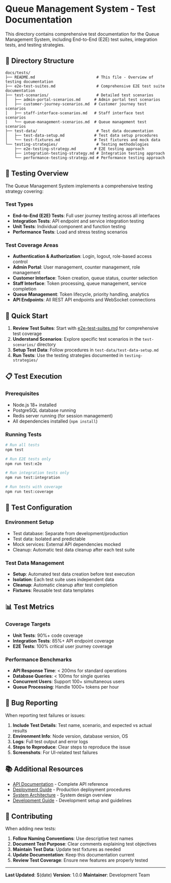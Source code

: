 # Queue Management System - Test Documentation

This directory contains comprehensive test documentation for the Queue Management System, including End-to-End (E2E) test suites, integration tests, and testing strategies.

## 📁 Directory Structure

```
docs/tests/
├── README.md                           # This file - Overview of testing documentation
├── e2e-test-suites.md                  # Comprehensive E2E test suite documentation
├── test-scenarios/                     # Detailed test scenarios
│   ├── admin-portal-scenarios.md      # Admin portal test scenarios
│   ├── customer-journey-scenarios.md  # Customer journey test scenarios
│   ├── staff-interface-scenarios.md   # Staff interface test scenarios
│   └── queue-management-scenarios.md  # Queue management test scenarios
├── test-data/                          # Test data documentation
│   ├── test-data-setup.md             # Test data setup procedures
│   └── test-fixtures.md               # Test fixtures and mock data
└── testing-strategies/                 # Testing methodologies
    ├── e2e-testing-strategy.md        # E2E testing approach
    ├── integration-testing-strategy.md # Integration testing approach
    └── performance-testing-strategy.md # Performance testing approach
```

## 🎯 Testing Overview

The Queue Management System implements a comprehensive testing strategy covering:

### Test Types

- **End-to-End (E2E) Tests**: Full user journey testing across all interfaces
- **Integration Tests**: API endpoint and service integration testing
- **Unit Tests**: Individual component and function testing
- **Performance Tests**: Load and stress testing scenarios

### Test Coverage Areas

- **Authentication & Authorization**: Login, logout, role-based access control
- **Admin Portal**: User management, counter management, role management
- **Customer Interface**: Token creation, queue status, counter selection
- **Staff Interface**: Token processing, queue management, service completion
- **Queue Management**: Token lifecycle, priority handling, analytics
- **API Endpoints**: All REST API endpoints and WebSocket connections

## 🚀 Quick Start

1. **Review Test Suites**: Start with [e2e-test-suites.md](./e2e-test-suites.md) for comprehensive test coverage
2. **Understand Scenarios**: Explore specific test scenarios in the `test-scenarios/` directory
3. **Setup Test Data**: Follow procedures in `test-data/test-data-setup.md`
4. **Run Tests**: Use the testing strategies documented in `testing-strategies/`

## 📋 Test Execution

### Prerequisites

- Node.js 18+ installed
- PostgreSQL database running
- Redis server running (for session management)
- All dependencies installed (`npm install`)

### Running Tests

```bash
# Run all tests
npm test

# Run E2E tests only
npm run test:e2e

# Run integration tests only
npm run test:integration

# Run tests with coverage
npm run test:coverage
```

## 🔧 Test Configuration

### Environment Setup

- Test database: Separate from development/production
- Test data: Isolated and predictable
- Mock services: External API dependencies mocked
- Cleanup: Automatic test data cleanup after each test suite

### Test Data Management

- **Setup**: Automated test data creation before test execution
- **Isolation**: Each test suite uses independent data
- **Cleanup**: Automatic cleanup after test completion
- **Fixtures**: Reusable test data templates

## 📊 Test Metrics

### Coverage Targets

- **Unit Tests**: 90%+ code coverage
- **Integration Tests**: 85%+ API endpoint coverage
- **E2E Tests**: 100% critical user journey coverage

### Performance Benchmarks

- **API Response Time**: < 200ms for standard operations
- **Database Queries**: < 100ms for single queries
- **Concurrent Users**: Support 100+ simultaneous users
- **Queue Processing**: Handle 1000+ tokens per hour

## 🐛 Bug Reporting

When reporting test failures or issues:

1. **Include Test Details**: Test name, scenario, and expected vs actual results
2. **Environment Info**: Node version, database version, OS
3. **Logs**: Full test output and error logs
4. **Steps to Reproduce**: Clear steps to reproduce the issue
5. **Screenshots**: For UI-related test failures

## 📚 Additional Resources

- [API Documentation](../api/README.md) - Complete API reference
- [Deployment Guide](../deployment/README.md) - Production deployment procedures
- [System Architecture](../guides/system-architecture.md) - System design overview
- [Development Guide](../guides/README.md) - Development setup and guidelines

## 🤝 Contributing

When adding new tests:

1. **Follow Naming Conventions**: Use descriptive test names
2. **Document Test Purpose**: Clear comments explaining test objectives
3. **Maintain Test Data**: Update test fixtures as needed
4. **Update Documentation**: Keep this documentation current
5. **Review Test Coverage**: Ensure new features are properly tested

---

**Last Updated**: $(date)
**Version**: 1.0.0
**Maintainer**: Development Team
